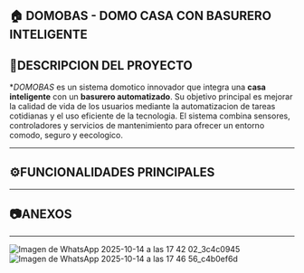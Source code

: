 ## 🏠 DOMOBAS - DOMO CASA CON BASURERO INTELIGENTE 
## 📘DESCRIPCION DEL PROYECTO
**DOMOBAS* es un sistema domotico innovador que integra una **casa inteligente** con un **basurero automatizado**.
Su objetivo principal es mejorar la calidad de vida de los usuarios mediante la automatizacion de tareas cotidianas y el uso eficiente de la tecnologia. 
El sistema combina sensores, controladores y servicios de mantenimiento para ofrecer un entorno comodo, seguro y eecologico. 

----------------

 ## ⚙️FUNCIONALIDADES PRINCIPALES
 
 -----------------------
 
 ## 📷ANEXOS
 
 -------
 ![Imagen de WhatsApp 2025-10-14 a las 17 42 02_3c4c0945](https://github.com/user-attachments/assets/2348d886-106b-4555-a6c6-b4e61ec02fe1)
 ![Imagen de WhatsApp 2025-10-14 a las 17 46 56_c4b0ef6d](https://github.com/user-attachments/assets/a5541fd9-36cb-46c5-80c5-2edc775bcd99)
 

 
